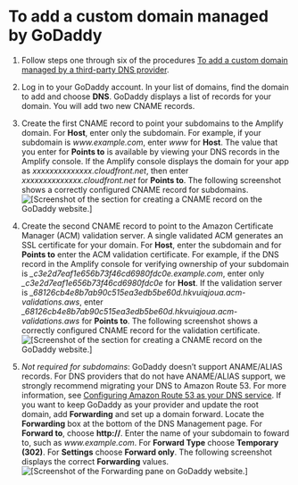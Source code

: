 # To add a custom domain managed by GoDaddy<a name="to-add-a-custom-domain-managed-by-godaddy"></a>

1. Follow steps one through six of the procedures [To add a custom domain managed by a third\-party DNS provider](to-add-a-custom-domain-managed-by-a-third-party-dns-provider.md)\.

1. Log in to your GoDaddy account\. In your list of domains, find the domain to add and choose **DNS**\. GoDaddy displays a list of records for your domain\. You will add two new CNAME records\.

1. Create the first CNAME record to point your subdomains to the Amplify domain\. For **Host**, enter only the subdomain\. For example, if your subdomain is *www\.example\.com*, enter *www* for **Host**\. The value that you enter for **Points to** is available by viewing your DNS records in the Amplify console\. If the Amplify console displays the domain for your app as *xxxxxxxxxxxxxx\.cloudfront\.net*, then enter *xxxxxxxxxxxxxx\.cloudfront\.net* for **Points to**\. The following screenshot shows a correctly configured CNAME record for subdomains\.  
![\[Screenshot of the section for creating a CNAME record on the GoDaddy website.\]](http://docs.aws.amazon.com/amplify/latest/userguide/images/amplify-godaddy-2Update.png)

1. Create the second CNAME record to point to the Amazon Certificate Manager \(ACM\) validation server\. A single validated ACM generates an SSL certificate for your domain\. For **Host**, enter the subdomain and for **Points to** enter the ACM validation certificate\. For example, if the DNS record in the Amplify console for verifying ownership of your subdomain is *\_c3e2d7eaf1e656b73f46cd6980fdc0e\.example\.com*, enter only *\_c3e2d7eaf1e656b73f46cd6980fdc0e* for **Host**\. If the validation server is *\_68126cb4e8b7ab90c515ea3edb5be60d\.hkvuiqjoua\.acm\-validations\.aws*, enter *\_68126cb4e8b7ab90c515ea3edb5be60d\.hkvuiqjoua\.acm\-validations\.aws* for **Points to**\. The following screenshot shows a correctly configured CNAME record for the validation certificate\.  
![\[Screenshot of the section for creating a CNAME record on the GoDaddy website.\]](http://docs.aws.amazon.com/amplify/latest/userguide/images/amplify-godaddy-3.png)

1. *Not required for subdomains*: GoDaddy doesn’t support ANAME/ALIAS records\. For DNS providers that do not have ANAME/ALIAS support, we strongly recommend migrating your DNS to Amazon Route 53\. For more information, see [Configuring Amazon Route 53 as your DNS service](https://docs.aws.amazon.com/Route53/latest/DeveloperGuide/dns-configuring.html)\. If you want to keep GoDaddy as your provider and update the root domain, add **Forwarding** and set up a domain forward\. Locate the **Forwarding** box at the bottom of the DNS Management page\. For **Forward to**, choose **http://**\. Enter the name of your subdomain to foward to, such as *www\.example\.com*\. For **Forward Type** choose **Temporary \(302\)**\. For **Settings** choose **Forward only**\. The following screenshot displays the correct **Forwarding** values\.  
![\[Screenshot of the Forwarding pane on GoDaddy website.\]](http://docs.aws.amazon.com/amplify/latest/userguide/images/amplify-godaddy-4Update.png)
